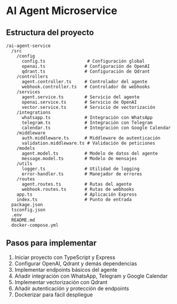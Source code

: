 # AI Agent Microservice

## Estructura del proyecto
```
/ai-agent-service
  /src
    /config
      config.ts                # Configuración global
      openai.ts               # Configuración de OpenAI
      qdrant.ts               # Configuración de Qdrant
    /controllers
      agent.controller.ts     # Controlador del agente
      webhook.controller.ts   # Controlador de webhooks
    /services
      agent.service.ts        # Servicio del agente
      openai.service.ts       # Servicio de OpenAI
      vector.service.ts       # Servicio de vectorización
    /integrations
      whatsapp.ts             # Integración con WhatsApp
      telegram.ts             # Integración con Telegram
      calendar.ts             # Integración con Google Calendar
    /middleware
      auth.middleware.ts      # Middleware de autenticación
      validation.middleware.ts # Validación de peticiones
    /models
      agent.model.ts          # Modelo de datos del agente
      message.model.ts        # Modelo de mensajes
    /utils
      logger.ts               # Utilidad de logging
      error-handler.ts        # Manejador de errores
    /routes
      agent.routes.ts         # Rutas del agente
      webhook.routes.ts       # Rutas de webhooks
    app.ts                    # Aplicación Express
    index.ts                  # Punto de entrada
  package.json
  tsconfig.json
  .env
  README.md
  docker-compose.yml
```

## Pasos para implementar

1. Iniciar proyecto con TypeScript y Express
2. Configurar OpenAI, Qdrant y demás dependencias
3. Implementar endpoints básicos del agente
4. Añadir integración con WhatsApp, Telegram y Google Calendar
5. Implementar vectorización con Qdrant
6. Añadir autenticación y protección de endpoints
7. Dockerizar para fácil despliegue